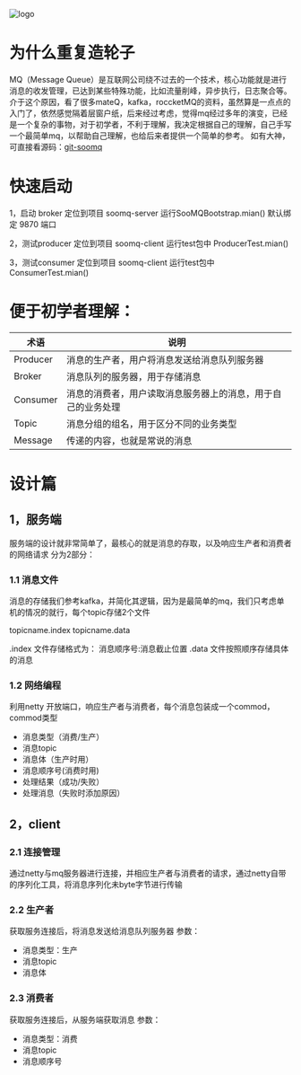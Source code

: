 ![logo](https://img-blog.csdnimg.cn/20201016145727514.jpg?x-oss-process=image/watermark,type_ZmFuZ3poZW5naGVpdGk,shadow_10,text_aHR0cHM6Ly9ibG9nLmNzZG4ubmV0L3h2c2h1,size_16,color_FFFFFF,t_70#pic_center)

# 为什么重复造轮子
MQ（Message Queue）是互联网公司绕不过去的一个技术，核心功能就是进行消息的收发管理，已达到某些特殊功能，比如流量削峰，异步执行，日志聚合等。
介于这个原因，看了很多mateQ，kafka，roccketMQ的资料，虽然算是一点点的入门了，依然感觉隔着层窗户纸，后来经过考虑，觉得mq经过多年的演变，已经是一个复杂的事物，对于初学者，不利于理解，我决定根据自己的理解，自己手写一个最简单mq，以帮助自己理解，也给后来者提供一个简单的参考。
如有大神，可直接看源码：[git-soomq](https://github.com/xvshu/soomq)

# 快速启动
1，启动 broker
定位到项目 soomq-server
运行SooMQBootstrap.mian()
默认绑定 9870 端口

2，测试producer
定位到项目 soomq-client
运行test包中 ProducerTest.mian()

3，测试consumer
定位到项目 soomq-client
运行test包中 ConsumerTest.mian()


# 便于初学者理解：

| 术语 |说明  |
|--|--|
|Producer|消息的生产者，用户将消息发送给消息队列服务器|
|Broker  | 消息队列的服务器，用于存储消息 |
|Consumer|消息的消费者，用户读取消息服务器上的消息，用于自己的业务处理|
|Topic|消息分组的组名，用于区分不同的业务类型|
|Message|传递的内容，也就是常说的消息|

# 设计篇
## 1，服务端
服务端的设计就非常简单了，最核心的就是消息的存取，以及响应生产者和消费者的网络请求
分为2部分：
### 1.1 消息文件
消息的存储我们参考kafka，并简化其逻辑，因为是最简单的mq，我们只考虑单机的情况的就行，每个topic存储2个文件

topicname.index
topicname.data

.index 文件存储格式为：
消息顺序号:消息截止位置
.data 文件按照顺序存储具体的消息

### 1.2 网络编程
利用netty 开放端口，响应生产者与消费者，每个消息包装成一个commod，commod类型
- 消息类型（消费/生产）
- 消息topic
- 消息体（生产时用）
- 消息顺序号(消费时用)
- 处理结果（成功/失败）
- 处理消息（失败时添加原因）


## 2，client
### 2.1 连接管理
通过netty与mq服务器进行连接，并相应生产者与消费者的请求，通过netty自带的序列化工具，将消息序列化未byte字节进行传输
### 2.2 生产者
获取服务连接后，将消息发送给消息队列服务器
参数：
- 消息类型：生产
- 消息topic
- 消息体

### 2.3 消费者
获取服务连接后，从服务端获取消息
参数：
- 消息类型：消费
- 消息topic
- 消息顺序号

